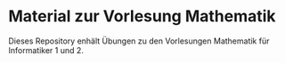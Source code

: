 # Material zur Vorlesung Mathematik

Dieses Repository enhält Übungen zu den Vorlesungen Mathematik für Informatiker 1 und 2.
